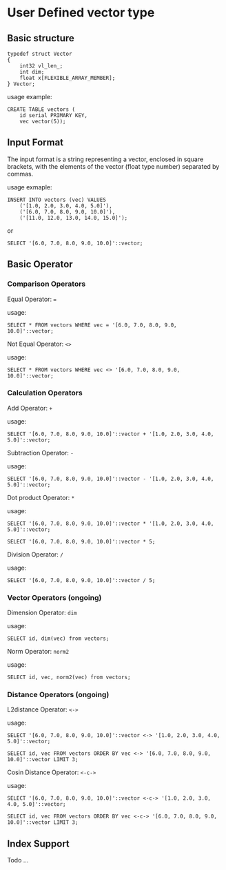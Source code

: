 # User Defined vector type

## Basic structure

```
typedef struct Vector
{
	int32 vl_len_;
	int	dim;
	float x[FLEXIBLE_ARRAY_MEMBER];
} Vector;

```

usage example:

```
CREATE TABLE vectors (
    id serial PRIMARY KEY, 
    vec vector(5));
```

## Input Format

The input format is a string representing a vector, enclosed in square brackets, with the elements of the vector (float type number) separated by commas. 

usage exmaple:

```
INSERT INTO vectors (vec) VALUES
    ('[1.0, 2.0, 3.0, 4.0, 5.0]'),
    ('[6.0, 7.0, 8.0, 9.0, 10.0]'),
    ('[11.0, 12.0, 13.0, 14.0, 15.0]');
```

or

```
SELECT '[6.0, 7.0, 8.0, 9.0, 10.0]'::vector;
```

## Basic Operator

### Comparison Operators

Equal Operator: `=`

usage:

```
SELECT * FROM vectors WHERE vec = '[6.0, 7.0, 8.0, 9.0, 10.0]'::vector;
```

Not Equal Operator: `<>`

usage:

```
SELECT * FROM vectors WHERE vec <> '[6.0, 7.0, 8.0, 9.0, 10.0]'::vector;
```

### Calculation Operators

Add Operator: `+`

usage:

```
SELECT '[6.0, 7.0, 8.0, 9.0, 10.0]'::vector + '[1.0, 2.0, 3.0, 4.0, 5.0]'::vector;
```

Subtraction Operator: `-`

usage:

```
SELECT '[6.0, 7.0, 8.0, 9.0, 10.0]'::vector - '[1.0, 2.0, 3.0, 4.0, 5.0]'::vector;
```

Dot product Operator: `*`

usage:

```
SELECT '[6.0, 7.0, 8.0, 9.0, 10.0]'::vector * '[1.0, 2.0, 3.0, 4.0, 5.0]'::vector;

SELECT '[6.0, 7.0, 8.0, 9.0, 10.0]'::vector * 5;
```

Division Operator: `/`

usage:

```
SELECT '[6.0, 7.0, 8.0, 9.0, 10.0]'::vector / 5;
```


### Vector Operators (ongoing)

Dimension Operator: `dim`

usage:

```
SELECT id, dim(vec) from vectors;
```

Norm Operator: `norm2`

usage:

```
SELECT id, vec, norm2(vec) from vectors;
```

### Distance Operators (ongoing)

L2distance Operator: `<->`

usage:

```
SELECT '[6.0, 7.0, 8.0, 9.0, 10.0]'::vector <-> '[1.0, 2.0, 3.0, 4.0, 5.0]'::vector;

SELECT id, vec FROM vectors ORDER BY vec <-> '[6.0, 7.0, 8.0, 9.0, 10.0]'::vector LIMIT 3;
```

Cosin Distance Operator: `<-c->` 

usage:

```
SELECT '[6.0, 7.0, 8.0, 9.0, 10.0]'::vector <-c-> '[1.0, 2.0, 3.0, 4.0, 5.0]'::vector;

SELECT id, vec FROM vectors ORDER BY vec <-c-> '[6.0, 7.0, 8.0, 9.0, 10.0]'::vector LIMIT 3;
```

## Index Support

Todo ...